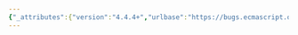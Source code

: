 ```yaml
---
{"_attributes":{"version":"4.4.4+","urlbase":"https://bugs.ecmascript.org/","maintainer":"dherman@mozilla.com"},"bug":{"bug_id":3784,"creation_ts":"2015-02-05 17:59:00 -0800","short_desc":"8.1.1: incomplete transition to Record","delta_ts":"2015-02-12 12:17:45 -0800","product":"Draft for 6th Edition","component":"editorial issue","version":"Rev 32: February 2, 2015 Draft","rep_platform":"All","op_sys":"All","bug_status":"RESOLVED","resolution":"FIXED","priority":"Normal","bug_severity":"normal","everconfirmed":true,"reporter":{"uid":"jmdyck","name":"Michael Dyck"},"assigned_to":{"uid":"allen","name":"Allen Wirfs-Brock"},"long_desc":[{"commentid":12175,"comment_count":0,"who":{"uid":"jmdyck","name":"Michael Dyck"},"bug_when":"2015-02-05 17:59:28 -0800","thetext":"Table 16 used to be titled \"Additional Components of Function Environment Records\", but then rev31 changed \"Components\" to \"Fields\" and added double-square-brackets to the field names. Similarly for Global Environment Records in Table 18.\n\nThese changes strongly suggest that Function+Global Environment Records are now Records. (Although this seems obvious from the names, it was clearly *not* the case before rev31.) However, if that's the case:\n\n(1) The tables' header row should say \"Field Name\" rather than \"Component\". And for consistency with other such tables (8, 21, 25, 36, ...), \"Purpose\" should be \"Meaning\", and there should be a middle column labelled \"Value\" or \"Value Type\".\n\n(2) You should actually *say* that these things are Records in the sense of 6.2.1.\n\n(3) You should maybe say how their bindings are represented in a Record.\n\n(4) You should maybe say that all Environment Records are Records?"},{"commentid":12194,"comment_count":1,"who":{"uid":"allen","name":"Allen Wirfs-Brock"},"bug_when":"2015-02-06 11:22:08 -0800","thetext":"Fixed in rev33 editor's draft\n\ncovered 1,2, 4.\n\n3 is a separable issue.  We intentionally haven't described our bindings are represented.  It might be clearer to formalize in terms of lists and records. But probably not a high priority of ES6 release.  It may be worthwhile creating a separate  ticket for addressing this in the future.  Note there is a siilar issue relating to ordinary objects.  We don't really have a formalization of an object's property store."},{"commentid":12289,"comment_count":2,"who":{"uid":"jmdyck","name":"Michael Dyck"},"bug_when":"2015-02-10 12:47:25 -0800","thetext":"Okay, I've pulled out (3) as Bug 3812."},{"commentid":12485,"comment_count":3,"who":{"uid":"allen","name":"Allen Wirfs-Brock"},"bug_when":"2015-02-12 12:17:45 -0800","thetext":"fixed in rev33"}]}}
---
```

